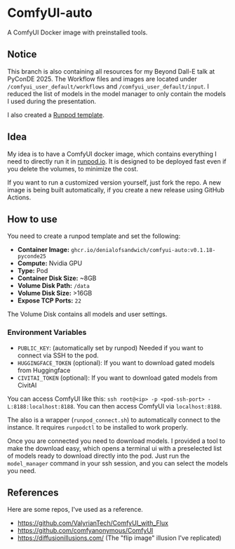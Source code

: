 # ComfyUI-auto

A ComfyUI Docker image with preinstalled tools.

## Notice
This branch is also containing all resources for my Beyond Dall-E talk at PyConDE 2025.
The Workflow files and images are located under `/comfyui_user_default/workflows` and `/comfyui_user_default/input`.
I reduced the list of models in the model manager to only contain the models I used during the presentation.

I also created a [Runpod template](https://runpod.io/console/deploy?template=ry0man5whx&ref=codsib8t).

## Idea
My idea is to have a ComfyUI docker image, which contains everything I need to directly run it in [runpod.io](https://www.runpod.io).
It is designed to be deployed fast even if you delete the volumes, to minimize the cost.

If you want to run a customized version yourself, just fork the repo. A new image is being built automatically, if you create a new release using GitHub Actions.

## How to use

You need to create a runpod template and set the following:
- **Container Image:** `ghcr.io/denialofsandwich/comfyui-auto:v0.1.18-pyconde25`
- **Compute:** Nvidia GPU
- **Type:** Pod
- **Container Disk Size:** ~8GB
- **Volume Disk Path:** `/data`
- **Volume Disk Size:** >16GB
- **Expose TCP Ports:** `22`

The Volume Disk contains all models and user settings.

### Environment Variables
- `PUBLIC_KEY`: (automatically set by runpod) Needed if you want to connect via SSH to the pod.
- `HUGGINGFACE_TOKEN` (optional): If you want to download gated models from Huggingface
- `CIVITAI_TOKEN` (optional): If you want to download gated models from CivitAI

You can access ComfyUI like this: `ssh root@<ip> -p <pod-ssh-port> -L:8188:localhost:8188`. You can then access ComfyUI via `localhost:8188`.

The also is a wrapper (`runpod_connect.sh`) to automatically connect to the instance. It requires `runpodctl` to be installed to work properly.

Once you are connected you need to download models. I provided a tool to make the download easy, which opens a terminal ui with a preselected list of models ready to download directly into the pod.
Just run the `model_manager` command in your ssh session, and you can select the models you need.

## References

Here are some repos, I've used as a reference.

- <https://github.com/ValyrianTech/ComfyUI_with_Flux>
- <https://github.com/comfyanonymous/ComfyUI>
- <https://diffusionillusions.com/> (The "flip image" illusion I've replicated)
